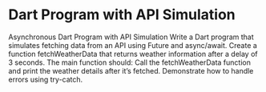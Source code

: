 # Dart Program with API Simulation
 Asynchronous Dart Program with API Simulation Write a Dart program that simulates fetching data from an API using Future and async/await. Create a function fetchWeatherData that returns weather information after a delay of 3 seconds. The main function should:  Call the fetchWeatherData function and print the weather details after it’s fetched. Demonstrate how to handle errors using try-catch.
